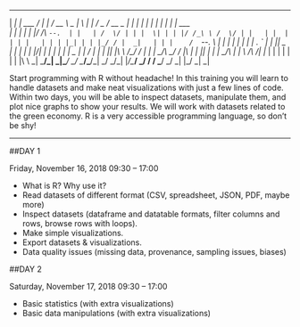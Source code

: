 ______ ___________  _____ _____   _____ _____ _   _ _____ ___  _____ _____   _    _ _____ _____ _   _  ______ 
|  ___|_   _| ___ \/  ___|_   _| /  __ \  _  | \ | |_   _/ _ \/  __ \_   _| | |  | |_   _|_   _| | | | | ___ \
| |_    | | | |_/ /\ `--.  | |   | /  \/ | | |  \| | | |/ /_\ \ /  \/ | |   | |  | | | |   | | | |_| | | |_/ /
|  _|   | | |    /  `--. \ | |   | |   | | | | . ` | | ||  _  | |     | |   | |/\| | | |   | | |  _  | |    / 
| |    _| |_| |\ \ /\__/ / | |   | \__/\ \_/ / |\  | | || | | | \__/\ | |   \  /\  /_| |_  | | | | | | | |\ \ 
\_|    \___/\_| \_|\____/  \_/    \____/\___/\_| \_/ \_/\_| |_/\____/ \_/    \/  \/ \___/  \_/ \_| |_/ \_| \_|
                                                                                                              
                                                                                                              

Start programming with R without headache! In this training you will learn to handle datasets and make neat visualizations with just a few lines of code. Within two days, you will be able to inspect datasets, manipulate them, and plot nice graphs to show your results. We will work with datasets related to the green economy. R is a very accessible programming language, so don’t be shy!

---

##DAY 1

Friday, November 16, 2018 09:30 – 17:00

- What is R? Why use it?
- Read datasets of different format (CSV, spreadsheet, JSON, PDF, maybe more)
- Inspect datasets (dataframe and datatable formats, filter columns and rows, browse rows with loops).
- Make simple visualizations.
- Export datasets & visualizations.
- Data quality issues (missing data, provenance, sampling issues, biases)

##DAY 2

Saturday, November 17, 2018 09:30 – 17:00

- Basic statistics (with extra visualizations)
- Basic data manipulations (with extra visualizations)

